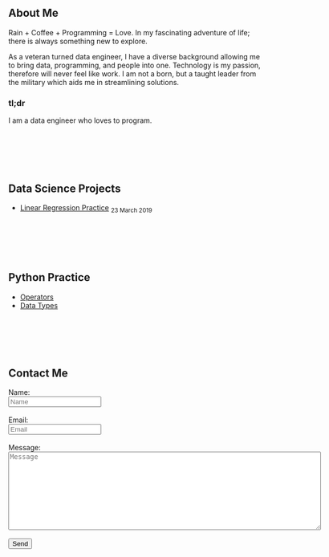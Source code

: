## About Me
Rain + Coffee + Programming = Love. In my fascinating adventure of life; there is always something new to explore.

As a veteran turned data engineer, I have a diverse background allowing me to bring data, programming, and people into one. Technology is my passion, therefore will never feel like work. I am not a born, but a taught leader from the military which aids me in streamlining solutions.

### tl;dr
I am a data engineer who loves to program.
<br/><br/><br/><br/><br/><br/>

## Data Science Projects
 * [Linear Regression Practice](./linear-regression-practice) <sub>23 March 2019</sub>
<br/><br/><br/><br/><br/><br/>

## Python Practice
 * [Operators](./python-operators)
 * [Data Types](./python-dtypes)
<br/><br/><br/><br/><br/><br/>

## Contact Me

<script type="text/javascript">var submitted=false;</script>
<iframe name="hidden_iframe" id="hidden_iframe" style="display:none;" onload="if(submitted)  {window.location='http://davidcapella.com';}"></iframe>

<form action="https://docs.google.com/forms/d/e/1FAIpQLScfEWsu7Q6izDrX7FvOI3PnVkPyTnS1p_vhvCNSzziUknuO2A/formResponse" method="post" target="hidden_iframe" 
onsubmit="submitted=true;">
  <label>Name:</label>
  <br>
  <input name="entry.894931768" type="text" placeholder="Name" />
  <br><br>
  <label>Email:</label>
  <br>
  <input name="entry.155938160" type="email" placeholder="Email"/>
  <br><br>
  <label>Message:</label><br>
  <textarea rows="10" cols="75" name="entry.801311056" placeholder="Message"></textarea>
  <br><br>
  <input type="submit" value="Send" />

</form>
